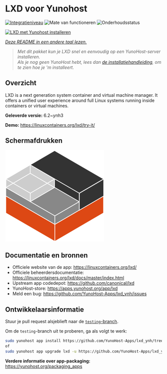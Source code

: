 <!--
NB: Deze README is automatisch gegenereerd door <https://github.com/YunoHost/apps/tree/master/tools/readme_generator>
Hij mag NIET handmatig aangepast worden.
-->

# LXD voor Yunohost

[![Integratieniveau](https://apps.yunohost.org/badge/integration/lxd)](https://ci-apps.yunohost.org/ci/apps/lxd/)
![Mate van functioneren](https://apps.yunohost.org/badge/state/lxd)
![Onderhoudsstatus](https://apps.yunohost.org/badge/maintained/lxd)

[![LXD met Yunohost installeren](https://install-app.yunohost.org/install-with-yunohost.svg)](https://install-app.yunohost.org/?app=lxd)

*[Deze README in een andere taal lezen.](./ALL_README.md)*

> *Met dit pakket kun je LXD snel en eenvoudig op een YunoHost-server installeren.*  
> *Als je nog geen YunoHost hebt, lees dan [de installatiehandleiding](https://yunohost.org/install), om te zien hoe je 'm installeert.*

## Overzicht

LXD is a next generation system container and virtual machine manager. It offers a unified user experience around full Linux systems running inside containers or virtual machines.


**Geleverde versie:** 6.2~ynh3

**Demo:** <https://linuxcontainers.org/lxd/try-it/>

## Schermafdrukken

![Schermafdrukken van LXD](./doc/screenshots/LXD-logo.png)

## Documentatie en bronnen

- Officiele website van de app: <https://linuxcontainers.org/lxd/>
- Officiele beheerdersdocumentatie: <https://linuxcontainers.org/lxd/docs/master/index.html>
- Upstream app codedepot: <https://github.com/canonical/lxd>
- YunoHost-store: <https://apps.yunohost.org/app/lxd>
- Meld een bug: <https://github.com/YunoHost-Apps/lxd_ynh/issues>

## Ontwikkelaarsinformatie

Stuur je pull request alsjeblieft naar de [`testing`-branch](https://github.com/YunoHost-Apps/lxd_ynh/tree/testing).

Om de `testing`-branch uit te proberen, ga als volgt te werk:

```bash
sudo yunohost app install https://github.com/YunoHost-Apps/lxd_ynh/tree/testing --debug
of
sudo yunohost app upgrade lxd -u https://github.com/YunoHost-Apps/lxd_ynh/tree/testing --debug
```

**Verdere informatie over app-packaging:** <https://yunohost.org/packaging_apps>

